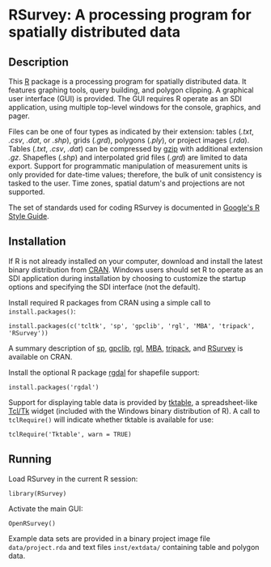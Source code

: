 RSurvey: A processing program for spatially distributed data
============================================================

Description
-----------

This [R](http://www.r-project.org/ "R") package is a processing program for
spatially distributed data. It features graphing tools, query building, and
polygon clipping. A graphical user interface (GUI) is provided.
The GUI requires R operate as an SDI application, using multiple
top-level windows for the console, graphics, and pager.

Files can be one of four types as indicated by their extension: tables
(_.txt_, _.csv_, _.dat_, or _.shp_), grids (_.grd_), polygons (_.ply_), or
project images (_.rda_). Tables (_.txt_, _.csv_, _.dat_) can be compressed
by [gzip](http://www.gzip.org/ "gzip") with additional extension _.gz_.
Shapefles (_.shp_) and interpolated grid files (_.grd_) are limited to data
export. Support for programmatic manipulation of measurement units is only
provided for date-time values; therefore, the bulk of unit consistency is tasked
to the user. Time zones, spatial datum's and projections are not supported.

The set of standards used for coding RSurvey is documented in
[Google's R Style Guide](http://google-styleguide.googlecode.com/svn/trunk/google-r-style.html "Google's R Style Guide").

Installation
------------

If R is not already installed on your
computer, download and install the latest binary distribution from
[CRAN](http://cran.r-project.org/ "The Comprehensive R Archive Network").
Windows users should set R to operate as an SDI application during installation
by choosing to customize the startup options and specifying the SDI interface
(not the default).

Install required R packages from CRAN using a simple call to
`install.packages()`:

    install.packages(c('tcltk', 'sp', 'gpclib', 'rgl', 'MBA', 'tripack', 'RSurvey'))

A summary description of
[sp](http://cran.r-project.org/web/packages/sp/index.html "sp"),
[gpclib](http://cran.r-project.org/web/packages/gpclib/index.html "gpclib"),
[rgl](http://cran.r-project.org/web/packages/rgl/index.html "rgl"),
[MBA](http://cran.r-project.org/web/packages/MBA/index.html "MBA"),
[tripack](http://cran.r-project.org/web/packages/tripack/index.html "tripack"), and
[RSurvey](http://cran.r-project.org/web/packages/RSurvey/index.html "RSurvey")
is available on CRAN.

Install the optional R package
[rgdal](http://cran.r-project.org/web/packages/rgdal/index.html "rgdal")
for shapefile support:

    install.packages('rgdal')

Support for displaying table data is provided by
[tktable](http://tktable.sourceforge.net/ "tktable"),
a spreadsheet-like [Tcl/Tk](http://www.tcl.tk/ "Tcl/Tk") widget
(included with the Windows binary distribution of R). 
A call to `tclRequire()` will indicate whether tktable is available for use:

    tclRequire('Tktable', warn = TRUE)

Running
-------

Load RSurvey in the current R session:

    library(RSurvey)

Activate the main GUI:

    OpenRSurvey()

Example data sets are provided in 
a binary project image file `data/project.rda` 
and text files `inst/extdata/` containing table and polygon data.
